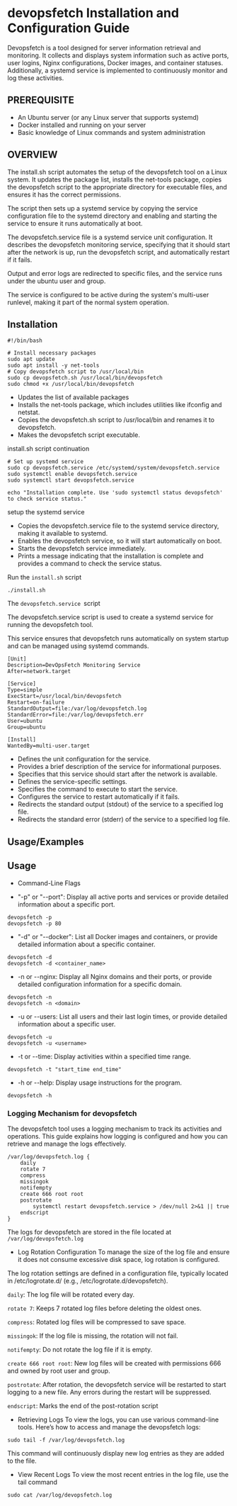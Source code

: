 
# devopsfetch Installation and Configuration Guide


Devopsfetch is a tool designed for server information retrieval and monitoring. It collects and displays system information such as active ports, user logins, Nginx configurations, Docker images, and container statuses. Additionally, a systemd service is implemented to continuously monitor and log these activities.
## PREREQUISITE
* An Ubuntu server (or any Linux server that supports systemd)
* Docker installed and running on your server
* Basic knowledge of Linux commands and system administration
## OVERVIEW
The install.sh script automates the setup of the devopsfetch tool on a Linux system. It updates the package list, installs the net-tools package, copies the devopsfetch script to the appropriate directory for executable files, and ensures it has the correct permissions.

 The script then sets up a systemd service by copying the service configuration file to the systemd directory and enabling and starting the service to ensure it runs automatically at boot.

The devopsfetch.service file is a systemd service unit configuration. It describes the devopsfetch monitoring service, specifying that it should start after the network is up, run the devopsfetch script, and automatically restart if it fails. 

Output and error logs are redirected to specific files, and the service runs under the ubuntu user and group. 

The service is configured to be active during the system's multi-user runlevel, making it part of the normal system operation.
## Installation

```
#!/bin/bash

# Install necessary packages
sudo apt update
sudo apt install -y net-tools
# Copy devopsfetch script to /usr/local/bin
sudo cp devopsfetch.sh /usr/local/bin/devopsfetch
sudo chmod +x /usr/local/bin/devopsfetch
```
* Updates the list of available packages
* Installs the net-tools package, which includes utilities like ifconfig and netstat.
* Copies the devopsfetch.sh script to /usr/local/bin and renames it to devopsfetch.
* Makes the devopsfetch script executable.

install.sh script continuation
```
# Set up systemd service
sudo cp devopsfetch.service /etc/systemd/system/devopsfetch.service
sudo systemctl enable devopsfetch.service
sudo systemctl start devopsfetch.service

echo "Installation complete. Use 'sudo systemctl status devopsfetch' to check service status."
```
setup the systemd service
* Copies the devopsfetch.service file to the systemd service directory, making it available to systemd.
* Enables the devopsfetch service, so it will start automatically on boot.
* Starts the devopsfetch service immediately.
* Prints a message indicating that the installation is complete and provides a command to check the service status.

Run the `install.sh` script 

```
./install.sh
```

The `devopsfetch.service `script

The devopsfetch.service script is used to create a systemd service for running the devopsfetch tool. 

This service ensures that devopsfetch runs automatically on system startup and can be managed using systemd commands.
```
[Unit]
Description=DevOpsFetch Monitoring Service
After=network.target

[Service]
Type=simple
ExecStart=/usr/local/bin/devopsfetch
Restart=on-failure
StandardOutput=file:/var/log/devopsfetch.log
StandardError=file:/var/log/devopsfetch.err
User=ubuntu
Group=ubuntu

[Install]
WantedBy=multi-user.target
```
* Defines the unit configuration for the service.
* Provides a brief description of the service for informational purposes.
* Specifies that this service should start after the network is available.
* Defines the service-specific settings.
* Specifies the command to execute to start the service.
* Configures the service to restart automatically if it fails.
* Redirects the standard output (stdout) of the service to a specified log file.
* Redirects the standard error (stderr) of the service to a specified log file.



## Usage/Examples



## Usage
* Command-Line Flags

* "-p" or "--port": Display all active ports and services or provide detailed information about a specific port.
```
devopsfetch -p
devopsfetch -p 80
```
* "-d" or "--docker": List all Docker images and containers, or provide detailed information about a specific container.
```
devopsfetch -d
devopsfetch -d <container_name>
```
* -n or --nginx: Display all Nginx domains and their ports, or provide detailed configuration information for a specific domain.
```
devopsfetch -n
devopsfetch -n <domain>
```
* -u or --users: List all users and their last login times, or provide detailed information about a specific user.
```
devopsfetch -u
devopsfetch -u <username>
```
* -t or --time: Display activities within a specified time range.
```
devopsfetch -t "start_time end_time"
```
* -h or --help: Display usage instructions for the program.
```
devopsfetch -h
```
### Logging Mechanism for devopsfetch

The devopsfetch tool uses a logging mechanism to track its activities and operations. 
This guide explains how logging is configured and how you can retrieve and manage the logs effectively.

```
/var/log/devopsfetch.log {
    daily
    rotate 7
    compress
    missingok
    notifempty
    create 666 root root
    postrotate
        systemctl restart devopsfetch.service > /dev/null 2>&1 || true
    endscript
}
```

The logs for devopsfetch are stored in the file located at `/var/log/devopsfetch.log`

* Log Rotation Configuration
To manage the size of the log file and ensure it does not consume excessive disk space, log rotation is configured. 

The log rotation settings are defined in a configuration file, typically located in /etc/logrotate.d/ (e.g., /etc/logrotate.d/devopsfetch).

`daily`: The log file will be rotated every day.

`rotate 7`: Keeps 7 rotated log files before deleting the oldest ones.

`compress`: Rotated log files will be compressed to save space.

`missingok`: If the log file is missing, the rotation will not fail.

`notifempty`: Do not rotate the log file if it is empty.

`create 666 root root`: New log files will be created with permissions 666 and owned by root user and group.

`postrotate`: After rotation, the devopsfetch service will be restarted to start logging to a new file. Any errors during the restart will be suppressed.

`endscript`: Marks the end of the post-rotation script

* Retrieving Logs
To view the logs, you can use various command-line tools. Here’s how to access and manage the devopsfetch logs:
```
sudo tail -f /var/log/devopsfetch.log
```
This command will continuously display new log entries as they are added to the file.

* View Recent Logs
To view the most recent entries in the log file, use the tail command
```
sudo cat /var/log/devopsfetch.log
```

